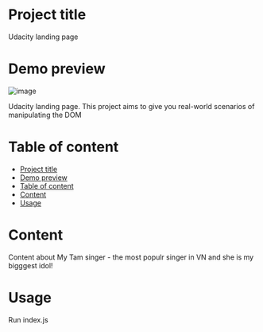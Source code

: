 # Project title
Udacity landing page
# Demo preview
![image](https://user-images.githubusercontent.com/37626603/174102614-2610da54-4af1-4e91-8171-85672c319c22.png)

Udacity landing page. This project aims to give you real-world scenarios of manipulating the DOM
# Table of content
- [Project title](#project-title)
- [Demo preview](#demo-preview)
- [Table of content](#table-of-content)
- [Content](#content)
- [Usage](#usage)
# Content
Content about My Tam singer - the most populr singer in VN and she is my bigggest idol!

# Usage
Run index.js

